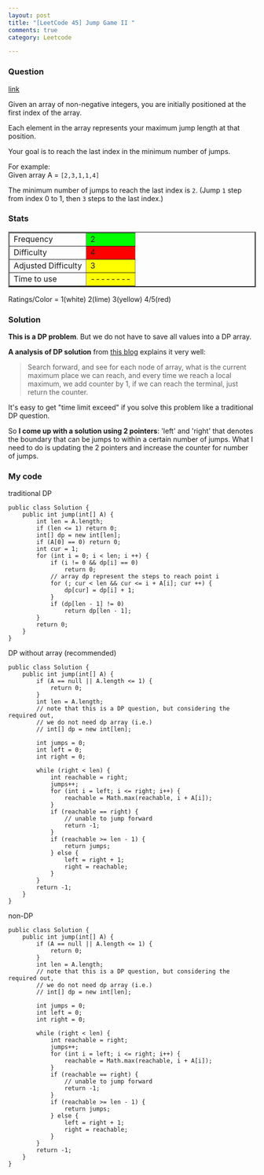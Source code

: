 ```yaml
---
layout: post
title: "[LeetCode 45] Jump Game II "
comments: true
category: Leetcode

---
```


### Question 

[link](http://oj.leetcode.com/problems/jump-game-ii/)

<div class="question-content">
<p></p><p>
Given an array of non-negative integers, you are initially positioned at the first index of the array.
</p>
<p>
Each element in the array represents your maximum jump length at that position. 
</p>
<p>
Your goal is to reach the last index in the minimum number of jumps.
</p>

<p>
For example:<br>
Given array A = <code>[2,3,1,1,4]</code>
</p>
<p>
The minimum number of jumps to reach the last index is <code>2</code>. (Jump <code>1</code> step from index 0 to 1, then <code>3</code> steps to the last index.)
</p><p></p>
</div>

### Stats

<table border="2">
	<tr>
		<td>Frequency</td>
		<td bgcolor="lime">2</td>
	</tr>
	<tr>
		<td>Difficulty</td>
		<td bgcolor="red">4</td>
	</tr>
	<tr>
		<td>Adjusted Difficulty</td>
		<td bgcolor="yellow">3</td>
	</tr>
	<tr>
		<td>Time to use</td>
		<td bgcolor="yellow">--------</td>
	</tr>
</table>

Ratings/Color = 1(white) 2(lime) 3(yellow) 4/5(red)

### Solution

__This is a DP problem__. But we do not have to save all values into a DP array. 

__A analysis of DP solution__ from [this blog](http://eric-yuan.me/leetcode-jump-game-ii/) explains it very well: 

> Search forward, and see for each node of array, what is the current maximum place we can reach, and every time we reach a local maximum, we add counter by 1, if we can reach the terminal, just return the counter.

It's easy to get "time limit exceed" if you solve this problem like a traditional DP question. 

So __I come up with a solution using 2 pointers__: 'left' and 'right' that denotes the boundary that can be jumps to within a certain number of jumps. What I need to do is updating the 2 pointers and increase the counter for number of jumps. 

### My code 

traditional DP

    public class Solution {
        public int jump(int[] A) {
            int len = A.length;
            if (len <= 1) return 0;
            int[] dp = new int[len];
            if (A[0] == 0) return 0;
            int cur = 1;
            for (int i = 0; i < len; i ++) {
                if (i != 0 && dp[i] == 0) 
                    return 0;
                // array dp represent the steps to reach point i
                for (; cur < len && cur <= i + A[i]; cur ++) {
                    dp[cur] = dp[i] + 1;
                }
                if (dp[len - 1] != 0) 
                    return dp[len - 1];
            }
            return 0;
        }
    }

DP without array (recommended)

	public class Solution {
	    public int jump(int[] A) {
	        if (A == null || A.length <= 1) {
	            return 0;
	        }
	        int len = A.length;
	        // note that this is a DP question, but considering the required out, 
	        // we do not need dp array (i.e.) 
	        // int[] dp = new int[len];
	        
	        int jumps = 0;
	        int left = 0;
	        int right = 0;
	        
	        while (right < len) {
	            int reachable = right;
	            jumps++;
	            for (int i = left; i <= right; i++) {
	                reachable = Math.max(reachable, i + A[i]);
	            }
	            if (reachable == right) {
	                // unable to jump forward
	                return -1;
	            }
	            if (reachable >= len - 1) {
	                return jumps;
	            } else {
	                left = right + 1;
	                right = reachable;
	            }
	        }
	        return -1;
	    }
	}

non-DP

    public class Solution {
        public int jump(int[] A) {
            if (A == null || A.length <= 1) {
                return 0;
            }
            int len = A.length;
            // note that this is a DP question, but considering the required out, 
            // we do not need dp array (i.e.) 
            // int[] dp = new int[len];

            int jumps = 0;
            int left = 0;
            int right = 0;

            while (right < len) {
                int reachable = right;
                jumps++;
                for (int i = left; i <= right; i++) {
                    reachable = Math.max(reachable, i + A[i]);
                }
                if (reachable == right) {
                    // unable to jump forward
                    return -1;
                }
                if (reachable >= len - 1) {
                    return jumps;
                } else {
                    left = right + 1;
                    right = reachable;
                }
            }
            return -1;
        }
    }
